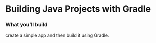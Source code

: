 # Building Java Projects with Gradle

### What you’ll build
create a simple app and then build it using Gradle.
